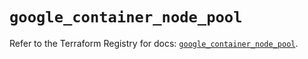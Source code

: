 # `google_container_node_pool`

Refer to the Terraform Registry for docs: [`google_container_node_pool`](https://registry.terraform.io/providers/hashicorp/google/5.39.0/docs/resources/container_node_pool).
